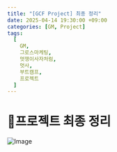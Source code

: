 ```yaml
---
title: "[GCF Project] 최종 정리"
date: 2025-04-14 19:30:00 +09:00
categories: [GM, Project]
tags:
  [
    GM,
    그로스마케팅,
    멋쟁이사자처럼,
    멋사,
    부트캠프,
    프로젝트
  ]
---
```


# **📌프로젝트 최종 정리**

![Image](https://Zihyeoni.github.io/assets/img/project-최종.png)